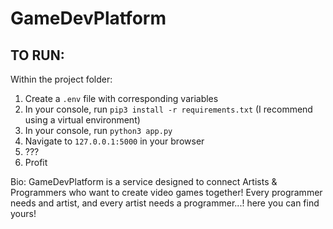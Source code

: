 # GameDevPlatform

## TO RUN:
Within the project folder:
1. Create a `.env` file with corresponding variables
2. In your console, run `pip3 install -r requirements.txt` (I recommend using a virtual environment)
3. In your console, run `python3 app.py`
4. Navigate to `127.0.0.1:5000` in your browser
5. ???
6. Profit

Bio:
GameDevPlatform is a service designed to connect Artists & Programmers who want to create video games together! Every programmer needs and artist, and every artist needs a programmer...! here you can find yours!